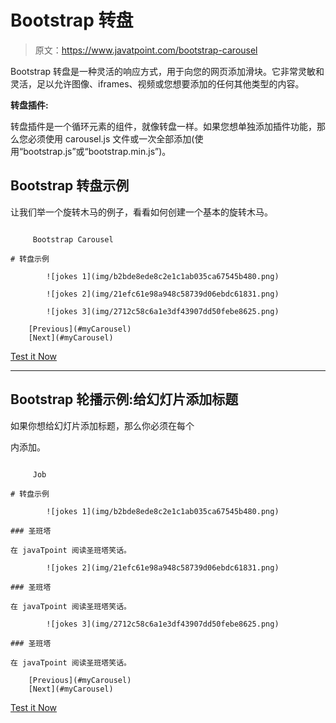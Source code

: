 # Bootstrap 转盘

> 原文：<https://www.javatpoint.com/bootstrap-carousel>

Bootstrap 转盘是一种灵活的响应方式，用于向您的网页添加滑块。它非常灵敏和灵活，足以允许图像、iframes、视频或您想要添加的任何其他类型的内容。

**转盘插件:**

转盘插件是一个循环元素的组件，就像转盘一样。如果您想单独添加插件功能，那么您必须使用 carousel.js 文件或一次全部添加(使用“bootstrap.js”或“bootstrap.min.js”)。

## Bootstrap 转盘示例

让我们举一个旋转木马的例子，看看如何创建一个基本的旋转木马。

```

     Bootstrap Carousel

# 转盘示例

        ![jokes 1](img/b2bde8ede8c2e1c1ab035ca67545b480.png)

        ![jokes 2](img/21efc61e98a948c58739d06ebdc61831.png)

        ![jokes 3](img/2712c58c6a1e3df43907dd50febe8625.png)

    [Previous](#myCarousel) 
    [Next](#myCarousel) 

```

[Test it Now](https://www.javatpoint.com/oprweb/test.jsp?filename=bootstrapcarousel1)

* * *

## Bootstrap 轮播示例:给幻灯片添加标题

如果你想给幻灯片添加标题，那么你必须在每个

内添加。

```

     Job

# 转盘示例

        ![jokes 1](img/b2bde8ede8c2e1c1ab035ca67545b480.png)

### 圣班塔

在 javaTpoint 阅读圣班塔笑话。

        ![jokes 2](img/21efc61e98a948c58739d06ebdc61831.png)

### 圣班塔

在 javaTpoint 阅读圣班塔笑话。

        ![jokes 3](img/2712c58c6a1e3df43907dd50febe8625.png)

### 圣班塔

在 javaTpoint 阅读圣班塔笑话。

    [Previous](#myCarousel) 
    [Next](#myCarousel) 

```

[Test it Now](https://www.javatpoint.com/oprweb/test.jsp?filename=bootstrapcarousel2)